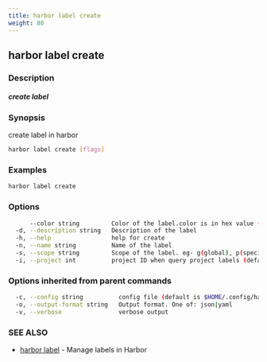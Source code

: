 ```yaml
---
title: harbor label create
weight: 80
---
```

## harbor label create

### Description

##### create label

### Synopsis

create label in harbor

```sh
harbor label create [flags]
```

### Examples

```sh
harbor label create
```

### Options

```sh
      --color string         Color of the label.color is in hex value (default "#FFFFFF")
  -d, --description string   Description of the label
  -h, --help                 help for create
  -n, --name string          Name of the label
  -s, --scope string         Scope of the label. eg- g(global), p(specific project) (default "g")
  -i, --project int          project ID when query project labels (default 1)
```

### Options inherited from parent commands

```sh
  -c, --config string          config file (default is $HOME/.config/harbor-cli/config.yaml)
  -o, --output-format string   Output format. One of: json|yaml
  -v, --verbose                verbose output
```

### SEE ALSO

* [harbor label](harbor-label.md)	 - Manage labels in Harbor

